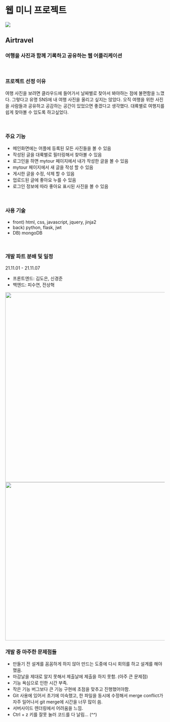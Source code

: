 # 웹 미니 프로젝트

<img src="https://images.velog.io/images/suyeonpi/post/200e545e-83b3-4bed-876a-6afbe7014877/Airtravel.jpg">

## Airtravel
### 여행을 사진과 함께 기록하고 공유하는 웹 어플리케이션

<br>

### 프로젝트 선정 이유
여행 사진을 보려면 클라우드에 들어가서 날짜별로 찾아서 봐야하는 점에 불편함을 느꼈다. 그렇다고 유명 SNS에 내 여행 사진을 올리고 싶지는 않았다. 오직 여행을 위한 사진을 사람들과 공유하고 공감하는 공간이 있었으면 좋겠다고 생각했다. 대륙별로 여행지를 쉽게 찾아볼 수 있도록 하고싶었다.

<br>

### 주요 기능
- 메인화면에는 어플에 등록된 모든 사진들을 볼 수 있음
- 작성된 글을 대륙별로 필터링해서 찾아볼 수 있음
- 로그인을 하면 mytour 페이지에서 내가 작성한 글을 볼 수 있음
- mytour 페이지에서 새 글을 작성 할 수 있음
- 게시한 글을 수정, 삭제 할 수 있음
- 업로드된 글에 좋아요 누를 수 있음
- 로그인 정보에 따라 좋아요 표시된 사진을 볼 수 있음

<br>

### 사용 기술
- front) html, css, javascript, jquery, jinja2
- back) python, flask, jwt
- DB) mongoDB

<br>

### 개발 파트 분배 및 일정
21.11.01 - 21.11.07
- 프론트엔드: 김도은, 신경준
- 백엔드: 피수연, 전상혁

<img src="https://images.velog.io/images/suyeonpi/post/153d550e-0661-4021-8445-6f06932a5b44/%E1%84%89%E1%85%B3%E1%84%8F%E1%85%B3%E1%84%85%E1%85%B5%E1%86%AB%E1%84%89%E1%85%A3%E1%86%BA%202021-11-07%20%E1%84%8B%E1%85%A9%E1%84%92%E1%85%AE%208.06.29.png" width="700" height="600">
<img src="https://images.velog.io/images/suyeonpi/post/c6bb5a94-57cc-4cc2-bffe-226139569fb4/%E1%84%89%E1%85%B3%E1%84%8F%E1%85%B3%E1%84%85%E1%85%B5%E1%86%AB%E1%84%89%E1%85%A3%E1%86%BA%202021-11-07%20%E1%84%8B%E1%85%A9%E1%84%92%E1%85%AE%207.56.07.png" width="700" height="500">


<br>

### 개발 중 마주한 문제점들
- 만들기 전 설계를 꼼꼼하게 하지 않아 만드는 도중에 다시 회의를 하고 설계를 해야했음. 
- 마감날을 제대로 알지 못해서 제출날에 제출을 하지 못함. (아주 큰 문제점)
- 기능 욕심으로 인한 시간 부족.
- 작은 기능 버그보다 큰 기능 구현에 초점을 맞추고 진행했어야함.
- Git 사용에 있어서 초기에 미숙했고, 한 파일을 동시에 수정해서 merge conflict가 자주 일어나서 git merge에 시간을 너무 많이 씀.
- 서버사이드 렌더링에서 어려움을 느낌.
- Ctrl + z 키를 잘못 눌러 코드를 다 날림... (^^)


<br>
<br>

